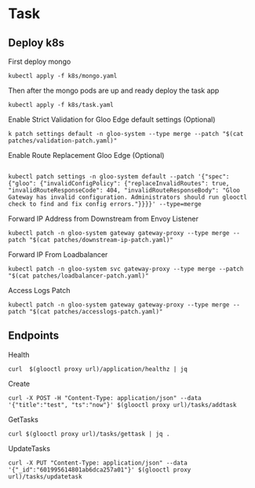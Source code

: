 # Task

## Deploy k8s
First deploy mongo
```
kubectl apply -f k8s/mongo.yaml
```

Then after the mongo pods are up and ready deploy the task app
```
kubectl apply -f k8s/task.yaml
```

Enable Strict Validation for Gloo Edge default settings (Optional)
```
k patch settings default -n gloo-system --type merge --patch "$(cat patches/validation-patch.yaml)"
```

Enable Route Replacement Gloo Edge (Optional)
```

kubectl patch settings -n gloo-system default --patch '{"spec": {"gloo": {"invalidConfigPolicy": {"replaceInvalidRoutes": true, "invalidRouteResponseCode": 404, "invalidRouteResponseBody": "Gloo Gateway has invalid configuration. Administrators should run glooctl check to find and fix config errors."}}}}' --type=merge
```

Forward IP Address from Downstream from Envoy Listener
```
kubectl patch -n gloo-system gateway gateway-proxy --type merge --patch "$(cat patches/downstream-ip-patch.yaml)"
```

Forward IP From Loadbalancer
```
kubectl patch -n gloo-system svc gateway-proxy --type merge --patch "$(cat patches/loadbalancer-patch.yaml)" 
```

Access Logs Patch
```
kubectl patch -n gloo-system gateway gateway-proxy --type merge --patch "$(cat patches/accesslogs-patch.yaml)"
```

## Endpoints

Health
```
curl  $(glooctl proxy url)/application/healthz | jq 
```

Create
```
curl -X POST -H "Content-Type: application/json" --data '{"title":"test", "ts":"now"}' $(glooctl proxy url)/tasks/addtask
```

GetTasks
```
curl $(glooctl proxy url)/tasks/gettask | jq .
```

UpdateTasks
```
curl -X PUT "Content-Type: application/json" --data '{"_id":"601995614801ab6dca257a01"}' $(glooctl proxy url)/tasks/updatetask
```